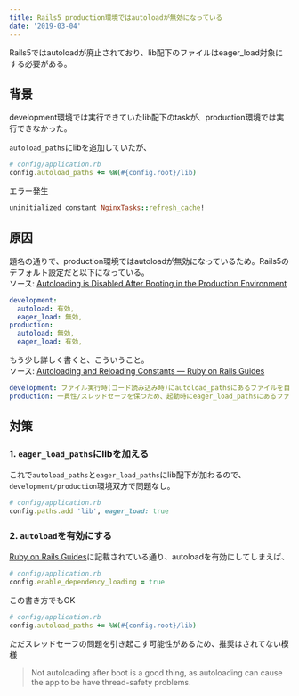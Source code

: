 ```yaml
---
title: Rails5 production環境ではautoloadが無効になっている
date: '2019-03-04'
---
```


Rails5ではautoloadが廃止されており、lib配下のファイルはeager_load対象にする必要がある。
<!-- end -->

## 背景
development環境では実行できていたlib配下のtaskが、production環境では実行できなかった。

`autoload_paths`にlibを追加していたが、
```ruby
# config/application.rb
config.autoload_paths += %W(#{config.root}/lib)
```

エラー発生
```ruby
uninitialized constant NginxTasks::refresh_cache!
```

## 原因

題名の通りで、production環境ではautoloadが無効になっているため。Rails5のデフォルト設定だと以下になっている。  
ソース: [Autoloading is Disabled After Booting in the Production Environment](https://edgeguides.rubyonrails.org/upgrading_ruby_on_rails.html#autoloading-is-disabled-after-booting-in-the-production-environment)

```yaml
development:
  autoload: 有効,
  eager_load: 無効,
production:
  autoload: 無効,
  eager_load: 有効,
```

もう少し詳しく書くと、こういうこと。   
ソース: [Autoloading and Reloading Constants — Ruby on Rails Guides](https://guides.rubyonrails.org/autoloading_and_reloading_constants.html#autoload-paths-and-eager-load-paths)

```yaml
development: ファイル実行時(コード読み込み時)にautoload_pathsにあるファイルを自動読み込み。ファイル変更時には再読み込み
production: 一貫性/スレッドセーフを保つため、起動時にeager_load_pathsにあるファイルを一括読み込み
```

## 対策

### 1. `eager_load_paths`にlibを加える

これで`autoload_paths`と`eager_load_paths`にlib配下が加わるので、`development/production`環境双方で問題なし。
```ruby
# config/application.rb
config.paths.add 'lib', eager_load: true
```

### 2. `autoload`を有効にする

[Ruby on Rails Guides](https://edgeguides.rubyonrails.org/upgrading_ruby_on_rails.html#autoloading-is-disabled-after-booting-in-the-production-environment)に記載されている通り、autoloadを有効にしてしまえば、
```ruby
# config/application.rb
config.enable_dependency_loading = true
```

この書き方でもOK
```ruby
# config/application.rb
config.autoload_paths += %W(#{config.root}/lib)
```

ただスレッドセーフの問題を引き起こす可能性があるため、推奨はされてない模様

>Not autoloading after boot is a good thing, as autoloading can cause the app to be have thread-safety problems.
